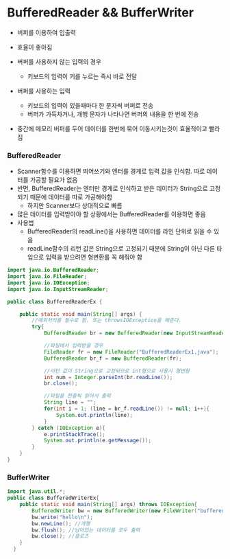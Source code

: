 # BufferedReader && BufferWriter

- 버퍼를 이용하여 입출력
- 효율이 좋아짐

- 버퍼를 사용하지 않는 입력의 경우
  - 키보드의 입력이 키를 누르는 즉시 바로 전달
- 버퍼를 사용하는 입력
  - 키보드의 입력이 있을때마다 한 문자씩 버퍼로 전송
  - 버퍼가 가득차거나, 개행 문자가 나타나면 버퍼의 내용을 한 번에 전송
- 중간에 메모리 버퍼를 두어 데이터를 한번에 묶어 이동시키는것이 효율적이고 빨라짐

### BufferedReader

- Scanner함수를 이용하면 띄어쓰기와 엔터를 경계로 입력 값을 인식함. 따로 데이터를 가공할 필요가 없음
- 반면, BufferedReader는 엔터만 경계로 인식하고 받은 데이터가 String으로 고정되기 때문에 데이터를 따로 가공해야함
  - 하지만 Scanner보다 상대적으로 빠름
- 많은 데이터를 입력받아야 할 상황에서는 BufferedReader를 이용하면 좋음
- 사용법
  - BufferedReader의 readLine()을 사용하면 데이터를 라인 단위로 읽을 수 있음
  - readLine함수의 리턴 값은 String으로 고정되기 때문에 String이 아닌 다른 타입으로 입력을 받으려면 형변환를 꼭 해줘야 함

```java
import java.io.BufferedReader;
import java.io.FileReader;
import java.io.IOException;
import java.io.InputStreamReader;

public class BufferedReaderEx {

    public static void main(String[] args) {
        //예외처리를 필수로 함. 또는 throwsIOException을 해준다.
        try{
            BufferedReader br = new BufferedReader(new InputStreamReader(System.in));

            //파일에서 입력받을 경우
            FileReader fr = new FileReader("BufferedReaderEx1.java");
            BufferedReader br_f = new BufferedReader(fr);

            //리턴 값이 String으로 고정되므로 int형으로 사용시 형변환
            int num = Integer.parseInt(br.readLine());
            br.close();

            //파일을 한줄씩 읽어서 출력
            String line = "";
            for(int i = 1; (line = br_f.readLine()) != null; i++){
                System.out.println(line);
            }
        } catch (IOException e){
            e.printStackTrace();
            System.out.println(e.getMessage());
        }
    }
}
```

### BufferWriter

```java
import java.util.*;
public class BufferedWriterEx{	
	public static void main(String[] args) throws IOException{
        BufferedWriter bw = new BufferedWriter(new FileWriter("bufferedWriter.txt"));
        bw.write("hello\n");
        bw.newLine(); //개행
        bw.flush(); //남아있는 데이터를 모두 출력
        bw.close(); //클로즈
    }
  }
```

